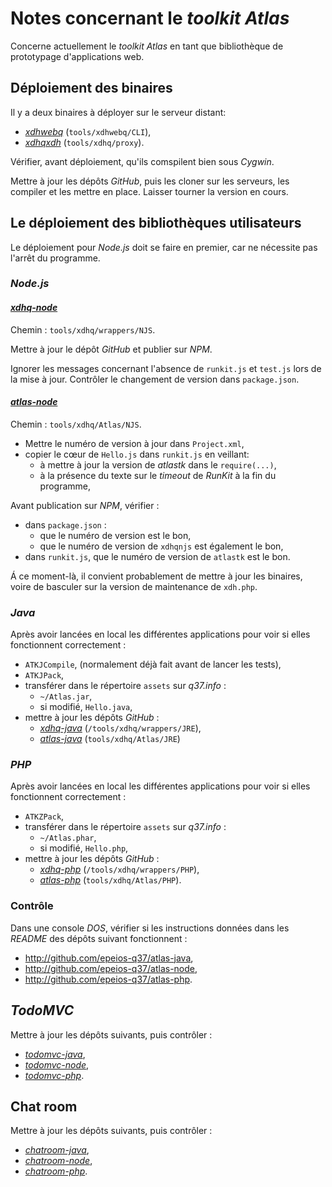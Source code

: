 # Notes concernant le *toolkit* *Atlas*

Concerne actuellement le *toolkit* *Atlas* en tant que bibliothèque de prototypage d'applications web.

## Déploiement des binaires

Il y a deux binaires à déployer sur le serveur distant:

- [*xdhwebq*](http://github.com/epeios-q37/xdhwebq-cli) (`tools/xdhwebq/CLI`),
- [*xdhqxdh*](http://github.com/epeios-q37/xdhqxdh) (`tools/xdhq/proxy`).

Vérifier, avant déploiement, qu'ils comspilent bien sous *Cygwin*.

Mettre à jour les dépôts *GitHub*, puis les cloner sur les serveurs, les compiler et les mettre en place. Laisser tourner la version en cours.

## Le déploiement des bibliothèques utilisateurs

Le déploiement pour *Node.js* doit se faire en premier, car ne nécessite pas l'arrêt du programme.

### *Node.js*

#### [*xdhq-node*](http://github.com/epeios-q37/xdhq-node)

Chemin : `tools/xdhq/wrappers/NJS`.

Mettre à jour le dépôt *GitHub* et publier sur *NPM*.

Ignorer les messages concernant l'absence de `runkit.js` et `test.js` lors de la mise à jour.
Contrôler le changement de version dans `package.json`.

#### [*atlas-node*](http://github.com/epeios-q37/atlas-node)

Chemin : `tools/xdhq/Atlas/NJS`.

- Mettre le numéro de version à jour dans `Project.xml`,
- copier le cœur de `Hello.js` dans `runkit.js` en veillant:
  - à mettre à jour la version de *atlastk* dans le `require(...)`,
  - à la présence du texte sur le *timeout* de *RunKit* à la fin du programme,

Avant publication sur *NPM*, vérifier :

- dans `package.json` :
  - que le numéro de version est le bon,
  - que le numéro de version de `xdhqnjs` est également le bon,
- dans `runkit.js`, que le numéro de version de `atlastk` est le bon.

Á ce moment-là, il convient probablement de mettre à jour les binaires, voire de basculer sur la version de maintenance de `xdh.php`.

### *Java*

Après avoir lancées en local les différentes applications pour voir si elles fonctionnent correctement :

- `ATKJCompile`, (normalement déjà fait avant de lancer les tests),
- `ATKJPack`,
- transférer dans le répertoire `assets` sur *q37.info* :
  - `~/Atlas.jar`,
  - si modifié, `Hello.java`,
- mettre à jour les dépôts *GitHub* :
  - [*xdhq-java*](http://github.com/epeios-q37/xdhq-java) (`/tools/xdhq/wrappers/JRE`),
  - [*atlas-java*](http://github.com/epeios-q37/atlas-java) (`tools/xdhq/Atlas/JRE`)

### *PHP*

Après avoir lancées en local les différentes applications pour voir si elles fonctionnent correctement :

- `ATKZPack`,
- transférer dans le répertoire `assets` sur *q37.info* :
  - `~/Atlas.phar`,
  - si modifié, `Hello.php`,
- mettre à jour les dépôts *GitHub* :
  - [*xdhq-php*](http://github.com/epeios-q37/qdhq-php) (`/tools/xdhq/wrappers/PHP`),
  - [*atlas-php*](http://github.com/epeios-q37/atlas-php) (`tools/xdhq/Atlas/PHP`).

### Contrôle

Dans une console *DOS*, vérifier si les instructions données dans les *README* des dépôts suivant fonctionnent :

- <http://github.com/epeios-q37/atlas-java>,
- <http://github.com/epeios-q37/atlas-node>,
- <http://github.com/epeios-q37/atlas-php>.

## *TodoMVC*

Mettre à jour les dépôts suivants, puis contrôler :

- [*todomvc-java*](http://github.com/epeios-q37/todomvc-java),
- [*todomvc-node*](http://github.com/epeios-q37/todomvc-node),
- [*todomvc-php*](http://github.com/epeios-q37/todomvc-php).

## Chat room

Mettre à jour les dépôts suivants, puis contrôler :

- [*chatroom-java*](http://github.com/epeios-q37/chatroom-java),
- [*chatroom-node*](http://github.com/epeios-q37/chatroom-node),
- [*chatroom-php*](http://github.com/epeios-q37/chatroom-php).
